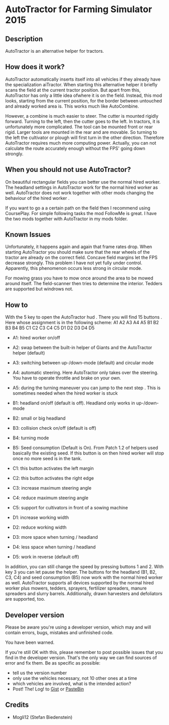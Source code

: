 # AutoTractor for Farming Simulator 2015

## Description
AutoTractor is an alternative helper for tractors. 
 
## How does it work?
AutoTractor automatically inserts itself into all vehicles if they already have the specialization aiTractor. When starting this alternative helper it briefly scans the field at the current tractor position. 
But apart from this, AutoTractor has only a little idea of ​​where it is on the field. Instead, this mod looks, starting from the current position, for the border between untouched and already worked area is. 
This works much like AutoCombine. 

However, a combine is much easier to steer. The cutter is mounted rigidly forward. Turning to the left, then the cutter goes to the left.
In tractors, it is unfortunately more complicated. The tool can be mounted front or rear rigid. Larger tools are mounted in the rear and are movable. 
So turning to the left the cultivator or plough will first turn in the other direction. Therefore AutoTractor requires much more computing power. 
Actually, you can not calculate the route accurately enough without the FPS' going down strongly. 

## When you should not use AutoTractor?
On beautiful rectangular fields you can better use the normal hired worker. The headland settings in AutoTractor work for the normal hired worker as well. 
AutoTractor does not work together with other mods changing the behaviour of the hired worker .

If you want to go a a certain path on the field then I recommend using CoursePlay. For simple following tasks the mod FollowMe is great. I have the two mods together with AutoTractor in my mods folder.

## Known Issues
Unfortunately, it happens again and again that frame rates drop. When starting AutoTractor you should make sure that the rear wheels of the tractor are already on the correct field.
Concave field margins let the FPS decrease strongly. This problem I have not yet fully under control. Apparently, this phenomenon occurs less strong in circular mode.

For mowing grass you have to mow once around the area to be mowed around itself. The field-scanner then tries to determine the interior. Tedders are supported but windrows not.

## How to
With the 5 key to open the AutoTractor hud . There you will find 15 buttons . Here whose assignment is in the following scheme:
A1 A2 A3 A4 A5
B1 B2 B3 B4 B5
C1 C2 C3 C4 C5
D1 D2 D3 D4 D5
* A1: hired worker on/off
* A2: swap between the built-in helper of Giants and the AutoTractor helper (default)
* A3: switching between up-/down-mode (default) and circular mode
* A4: automatic steering. Here AutoTractor only takes over the steering. You have to operate throttle and brake on your own. 
* A5: during the turning maneuver you can jump to the next step . This is sometimes needed when the hired worker is stuck

* B1: headland on/off (default is off). Headland only works in up-/down-mode
* B2: small or big headland 
* B3: collision check on/off (default is off)
* B4: turning mode
* B5: Seed consumption (Default is On). From Patch 1.2 of helpers used basically the existing seed. If this button is on then hired worker will stop once no more seed is in the tank.

* C1: this button activates the left margin
* C2: this button activates the right edge
* C3: increase maximum steering angle
* C4: reduce maximum steering angle
* C5: support for cultivators in front of a sowing machine

* D1: increase working width
* D2: reduce working width
* D3: more space when turning / headland
* D4: less space when turning / headland
* D5: work in reverse (default off)

In addition, you can still change the speed by pressing buttons 1 and 2. With key 3 you can let pause the helper. 
The buttons for the headland (B1, B2, C3, C4) and seed consumption (B5) now work with the normal hired worker as well. 
AutoTractor supports all devices supported by the normal hired worker plus mowers, tedders, sprayers, fertilizer spreaders, manure spreaders and slurry barrels. 
Additionally, drawn harvesters and defoliators are supported, too. 

## Developer version
Please be aware you're using a developer version, which may and will contain errors, bugs, mistakes and unfinished code. 

You have been warned.

If you're still OK with this, please remember to post possible issues that you find in the developer version. 
That's the only way we can find sources of error and fix them. 
Be as specific as possible:

* tell us the version number
* only use the vehicles necessary, not 10 other ones at a time
* which vehicles are involved, what is the intended action?
* Post! The! Log! to [Gist](https://gist.github.com/) or [PasteBin](http://pastebin.com/)

## Credits
* Mogli12 (Stefan Biedenstein)